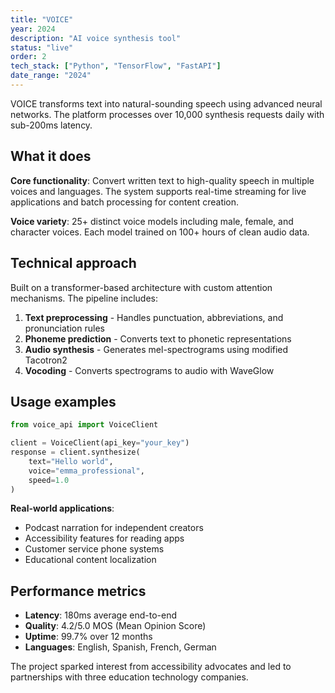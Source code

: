 ```yaml
---
title: "VOICE"
year: 2024
description: "AI voice synthesis tool"
status: "live"
order: 2
tech_stack: ["Python", "TensorFlow", "FastAPI"]
date_range: "2024"
---
```


VOICE transforms text into natural-sounding speech using advanced neural networks. The platform processes over 10,000 synthesis requests daily with sub-200ms latency.

## What it does

**Core functionality**: Convert written text to high-quality speech in multiple voices and languages. The system supports real-time streaming for live applications and batch processing for content creation.

**Voice variety**: 25+ distinct voice models including male, female, and character voices. Each model trained on 100+ hours of clean audio data.

## Technical approach

Built on a transformer-based architecture with custom attention mechanisms. The pipeline includes:

1. **Text preprocessing** - Handles punctuation, abbreviations, and pronunciation rules
2. **Phoneme prediction** - Converts text to phonetic representations
3. **Audio synthesis** - Generates mel-spectrograms using modified Tacotron2
4. **Vocoding** - Converts spectrograms to audio with WaveGlow

## Usage examples

```python
from voice_api import VoiceClient

client = VoiceClient(api_key="your_key")
response = client.synthesize(
    text="Hello world", 
    voice="emma_professional",
    speed=1.0
)
```

**Real-world applications**:
- Podcast narration for independent creators
- Accessibility features for reading apps
- Customer service phone systems
- Educational content localization

## Performance metrics

- **Latency**: 180ms average end-to-end
- **Quality**: 4.2/5.0 MOS (Mean Opinion Score)
- **Uptime**: 99.7% over 12 months
- **Languages**: English, Spanish, French, German

The project sparked interest from accessibility advocates and led to partnerships with three education technology companies.